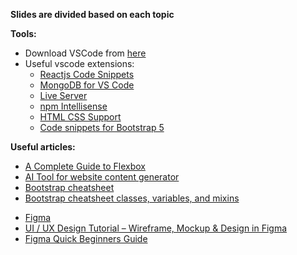 <b>Slides are divided based on each topic</b>

<b>Tools:</b><br>
<ul>
  <li>Download VSCode from <a href="https://code.visualstudio.com/ ">here</a>  </li>
  <li>Useful vscode extensions:
  <ul>
    <li> <a href="https://marketplace.visualstudio.com/items?itemName=xabikos.ReactSnippets&source=post_page-----f05eaad3b1ed--------------------------------">Reactjs Code Snippets </a></li>
        <li> <a href="https://marketplace.visualstudio.com/items?itemName=mongodb.mongodb-vscode">MongoDB for VS Code </a></li>
     <li> <a href="https://marketplace.visualstudio.com/items?itemName=ritwickdey.LiveServer">Live Server </a></li>
         <li> <a href="https://marketplace.visualstudio.com/items?itemName=christian-kohler.npm-intellisense">npm Intellisense </a></li>
<li>  <a href="https://marketplace.visualstudio.com/items?itemName=ecmel.vscode-html-css">HTML CSS Support </li>
  <li><a href="https://marketplace.visualstudio.com/items?itemName=HansUXdev.bootstrap5-snippets">Code snippets for Bootstrap 5</a></li>
  </ul>
  </li>
</ul>
<b>Useful articles:</b><br>
<ul>
  <li><a href="https://css-tricks.com/snippets/css/a-guide-to-flexbox/#aa-flexbox-properties"> A Complete Guide to Flexbox
  </a></li>
 <li><a href="https://surewriter.com/"> AI Tool for website content generator</a> </li>
  <li><a href="https://getbootstrap.com/docs/5.0/examples/cheatsheet/"> Bootstrap cheatsheet</a></li>
<li><a href="https://bootstrap-cheatsheet.themeselection.com"> Bootstrap cheatsheet classes, variables, and mixins</a></li>
  
</ul>
<ul>
  <li><a href="https://www.figma.com/"> Figma </a></li>
  <li><a href="https://www.youtube.com/watch?v=c9Wg6Cb_YlU"> UI / UX Design Tutorial – Wireframe, Mockup & Design in Figma </a></li>
    <li><a href="https://youtu.be/HZuk6Wkx_Eg?si=VdcAj4Hm2H6CwpLN"> Figma Quick Beginners Guide</a></li>
</ul>
